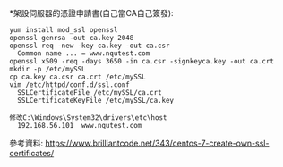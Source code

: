 *架設伺服器的憑證申請書(自己當CA自己簽發):
```
yum install mod_ssl openssl
openssl genrsa -out ca.key 2048
openssl req -new -key ca.key -out ca.csr
  Common name ... = www.nqutest.com
openssl x509 -req -days 3650 -in ca.csr -signkeyca.key -out ca.crt
mkdir -p /etc/mySSL
cp ca.key ca.csr ca.crt /etc/mySSL
vim /etc/httpd/conf.d/ssl.conf
  SSLCertificateFile /etc/mySSL/ca.crt
  SSLCertificateKeyFile /etc/mySSL/ca.key

修改C:\Windows\System32\drivers\etc\host
  192.168.56.101  www.nqutest.com
```

參考資料:
https://www.brilliantcode.net/343/centos-7-create-own-ssl-certificates/
